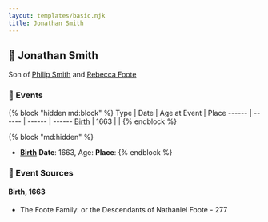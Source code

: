 ```yaml
---
layout: templates/basic.njk
title: Jonathan Smith
---
```

## 🔵 Jonathan Smith

Son of [Philip Smith](/people/6/61981014) and [Rebecca Foote](/people/3/32470572)

### 📆 Events

{% block "hidden md:block" %}
Type | Date | Age at Event | Place
------ | ------ | ------ | ------
[Birth](#event-event-2) | 1663 |  |
{% endblock %}

{% block "md:hidden" %}
- **[Birth](#event-event-2)**
**Date**: 1663, Age:
**Place**:
{% endblock %}

### 📰 Event Sources

#### <a id="event-event-2"></a> Birth, 1663
* The Foote Family: or the Descendants of Nathaniel Foote  - 277